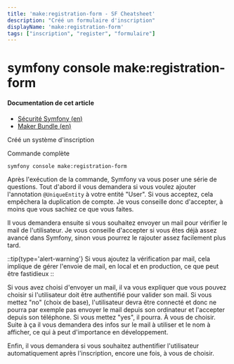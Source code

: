 ```yaml
---
title: 'make:registration-form - SF Cheatsheet'
description: "Créé un formulaire d'inscription"
displayName: 'make:registration-form'
tags: ["inscription", "register", "formulaire"]
---
```


# symfony console make:registration-form
#### **Documentation de cet article**
- [Sécurité Symfony (en)](https://symfony.com/doc/current/security.html)
- [Maker Bundle (en)](https://symfony.com/bundles/SymfonyMakerBundle/current/index.html)

Créé un système d'inscription

Commande complète
```shell
symfony console make:registration-form
```

Après l'exécution de la commande, Symfony va vous poser une série de questions. Tout d'abord il vous demandera si vous voulez ajouter l'annotation `@UniqueEntity` à votre entité "User". Si vous acceptez, cela empêchera la duplication de compte. Je vous conseille donc d'accepter, à moins que vous sachiez ce que vous faites.

Il vous demandera ensuite si vous souhaitez envoyer un mail pour vérifier le mail de l'utilisateur. Je vous conseille d'accepter si vous êtes déjà assez avancé dans Symfony, sinon vous pourrez le rajouter assez facilement plus tard.

::tip{type='alert-warning'}
Si vous ajoutez la vérification par mail, cela implique de gérer l'envoie de mail, en local et en production, ce que peut être fastidieux
::

Si vous avez choisi d'envoyer un mail, il va vous expliquer que vous pouvez choisir si l'utilisateur doit être authentifié pour valider son mail. Si vous mettez "no" (choix de base), l'utilisateur devra être connecté et donc ne pourra par exemple pas envoyer le mail depuis son ordinateur et l'accepter depuis son téléphone. Si vous mettez "yes", il pourra. À vous de choisir. Suite à ça il vous demandera des infos sur le mail à utiliser et le nom à afficher, ce qui à peut d'importance en développement.

Enfin, il vous demandera si vous souhaitez authentifier l'utilisateur automatiquement après l'inscription, encore une fois, à vous de choisir.